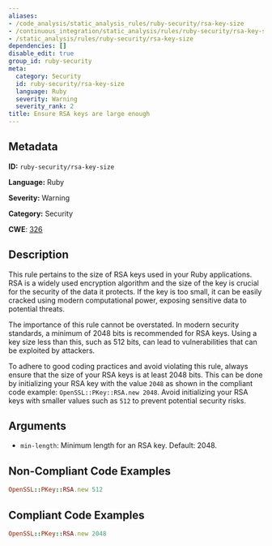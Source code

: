 ```yaml
---
aliases:
- /code_analysis/static_analysis_rules/ruby-security/rsa-key-size
- /continuous_integration/static_analysis/rules/ruby-security/rsa-key-size
- /static_analysis/rules/ruby-security/rsa-key-size
dependencies: []
disable_edit: true
group_id: ruby-security
meta:
  category: Security
  id: ruby-security/rsa-key-size
  language: Ruby
  severity: Warning
  severity_rank: 2
title: Ensure RSA keys are large enough
---
```

<!--  SOURCED FROM https://github.com/DataDog/datadog-static-analyzer-rule-docs -->


## Metadata
**ID:** `ruby-security/rsa-key-size`

**Language:** Ruby

**Severity:** Warning

**Category:** Security

**CWE**: [326](https://cwe.mitre.org/data/definitions/326.html)

## Description
This rule pertains to the size of RSA keys used in your Ruby applications. RSA is a widely used encryption algorithm and the size of the key is crucial for the security of the data it protects. If the key is too small, it can be easily cracked using modern computational power, exposing sensitive data to potential threats.

The importance of this rule cannot be overstated. In modern security standards, a minimum of 2048 bits is recommended for RSA keys. Using a key size less than this, such as 512 bits, can lead to vulnerabilities that can be exploited by attackers.

To adhere to good coding practices and avoid violating this rule, always ensure that the size of your RSA keys is at least 2048 bits. This can be done by initializing your RSA key with the value `2048` as shown in the compliant code example: `OpenSSL::PKey::RSA.new 2048`. Avoid initializing your RSA keys with smaller values such as `512` to prevent potential security risks.

## Arguments

 * `min-length`: Minimum length for an RSA key. Default: 2048.

## Non-Compliant Code Examples
```ruby
OpenSSL::PKey::RSA.new 512
```

## Compliant Code Examples
```ruby
OpenSSL::PKey::RSA.new 2048
```
